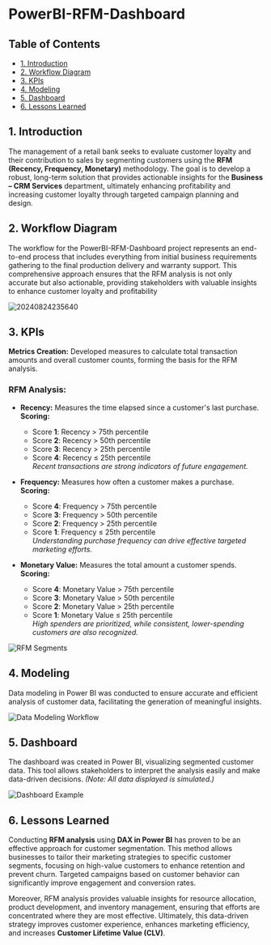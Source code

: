# PowerBI-RFM-Dashboard

## Table of Contents
- [1. Introduction](#1-introduction)
- [2. Workflow Diagram](#2-workflow-diagram)
- [3. KPIs](#3-kpis)
- [4. Modeling](#4-modeling)
- [5. Dashboard](#5-dashboard)
- [6. Lessons Learned](#6-lessons-learned)
  
## 1. Introduction

The management of a retail bank seeks to evaluate customer loyalty and their contribution to sales by segmenting customers using the **RFM (Recency, Frequency, Monetary)** methodology. The goal is to develop a robust, long-term solution that provides actionable insights for the **Business – CRM Services** department, ultimately enhancing profitability and increasing customer loyalty through targeted campaign planning and design.

## 2. Workflow Diagram

The workflow for the PowerBI-RFM-Dashboard project represents an end-to-end process that includes everything from initial business requirements gathering to the final production delivery and warranty support. This comprehensive approach ensures that the RFM analysis is not only accurate but also actionable, providing stakeholders with valuable insights to enhance customer loyalty and profitability

![20240824235640](https://github.com/user-attachments/assets/724a63ec-9b7b-4f42-9fb3-1a50915b0676)

## 3. KPIs

**Metrics Creation:** Developed measures to calculate total transaction amounts and overall customer counts, forming the basis for the RFM analysis.

### RFM Analysis: 

- **Recency:** Measures the time elapsed since a customer's last purchase.  
  **Scoring:**  
  - Score **1**: Recency > 75th percentile  
  - Score **2**: Recency > 50th percentile  
  - Score **3**: Recency > 25th percentile  
  - Score **4**: Recency ≤ 25th percentile  
  *Recent transactions are strong indicators of future engagement.*

- **Frequency:** Measures how often a customer makes a purchase.  
  **Scoring:**  
  - Score **4**: Frequency > 75th percentile  
  - Score **3**: Frequency > 50th percentile  
  - Score **2**: Frequency > 25th percentile  
  - Score **1**: Frequency ≤ 25th percentile  
  *Understanding purchase frequency can drive effective targeted marketing efforts.*

- **Monetary Value:** Measures the total amount a customer spends.  
  **Scoring:**  
  - Score **4**: Monetary Value > 75th percentile  
  - Score **3**: Monetary Value > 50th percentile  
  - Score **2**: Monetary Value > 25th percentile  
  - Score **1**: Monetary Value ≤ 25th percentile  
  *High spenders are prioritized, while consistent, lower-spending customers are also recognized.*

![RFM Segments](https://github.com/user-attachments/assets/1a6c2f20-2609-4f44-840c-df18e691cde9)

## 4. Modeling 

Data modeling in Power BI was conducted to ensure accurate and efficient analysis of customer data, facilitating the generation of meaningful insights.

![Data Modeling Workflow](images/20240805045805.png)

## 5. Dashboard

The dashboard was created in Power BI, visualizing segmented customer data. This tool allows stakeholders to interpret the analysis easily and make data-driven decisions. *(Note: All data displayed is simulated.)*

![Dashboard Example](https://github.com/user-attachments/assets/e7c1b598-5ce3-4487-9c72-40f772c787b2)

## 6. Lessons Learned

Conducting **RFM analysis** using **DAX in Power BI** has proven to be an effective approach for customer segmentation. This method allows businesses to tailor their marketing strategies to specific customer segments, focusing on high-value customers to enhance retention and prevent churn. Targeted campaigns based on customer behavior can significantly improve engagement and conversion rates.

Moreover, RFM analysis provides valuable insights for resource allocation, product development, and inventory management, ensuring that efforts are concentrated where they are most effective. Ultimately, this data-driven strategy improves customer experience, enhances marketing efficiency, and increases **Customer Lifetime Value (CLV)**.
